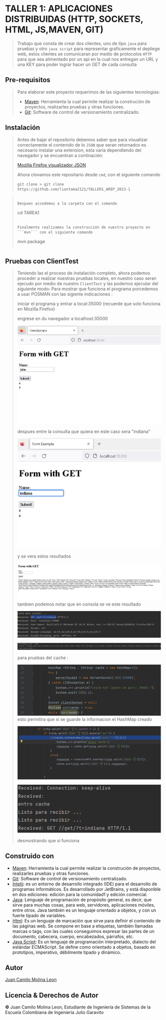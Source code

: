 # TALLER 1: APLICACIONES DISTRIBUIDAS (HTTP, SOCKETS, HTML, JS,MAVEN, GIT)

> Trabajo que consta de crear dos clientes, uno de tipo ```java``` para pruebas y otro ```java script``` para representar graficamente el depliege web, estos clientes se comunicaran por medio de protocolos ```HTTP``` 
> para que sea alimentado por un api en la cual nos entregan un URL y una KEY para poder lograr hacer un GET de cada consulta

## Pre-requisitos

> Para  elaborar este proyecto requerimos de las siguientes tecnologias:
> * [Maven](https://es.wikipedia.org/wiki/Maven): Herramienta la cual permite realizar la construción de proyectos, realizarles pruebas y otras funciones.
> * [Git](https://es.wikipedia.org/wiki/Git): Software de control de versionamiento centralizado.
> 

## Instalación
>
> Antes de bajar el repositorio debemos saber que para visualizar correctamente el contenido de lo ```JSON``` que seran retornados es necesario instalar una extension, esta varia dependiendo del navegador y se encuentran a continación:
>
>  [Mozilla Firefox visualizador JSON](https://addons.mozilla.org/es/firefox/addon/json-lite/)
> 
> Ahora clonamos este repositario desde ```cmd```, con el siguiente comando
>
> ```
> git clone > git clone https://github.com/liontama2121/TALLER1_AREP_2023-1

> ```
> 
> Despues accedemos a la carpeta con el comando
> 
> ```
> cd TAREA1
> ```
> 
> Finalmente realizamos la construcción de nuestro proyecto en ```mvn``` con el siguiente comando
> ```
> mvn package
> ```

## Pruebas con ClientTest
> 
> Teniendo las el proceso de instalación completo, ahora podemos proceder a realizar nuestras pruebas locales, en nuestro caso seran ejecudo por medio de nuestro ```ClientTest``` y las podemos ejecutar del siguiente modo:
> Para mostrar que funciona el programa porcedemos a usar POSMAN con las sigiente indicaciones :
> 
> iniciar el programa y entrar  a local:35000 (recuerde que solo funciona en Mozilla Firefox)
> 
> engrese en du navegador a localhost:35000
> 
> ![img.png](img.png)
> 
> despues entre la consulta que quiera  en este caso sera "indiana"
> 
> ![img_1.png](img_1.png)
> 
> y se vera estos resultados 
> 
> ![img_2.png](img_2.png)
>  tambien podemos notar que en consola se ve este resultado 
> 
> ![img_3.png](img_3.png)
> 
> ![img_4.png](img_4.png) 
> 
> para pruebas del cache : 
> 
> 
>![img_5.png](img_5.png)
> esto permitira que si se guarde la informacion el HashMap creado
>
> ![img_6.png](img_6.png)
> 
> ![img_7.png](img_7.png) 
> 
> desmostrando que si funciona
> 
> 
>
> 
> 
> 
## Construido con

* [Maven](https://es.wikipedia.org/wiki/Maven): Herramienta la cual permite realizar la construción de proyectos, realizarles pruebas y otras funciones.
* [Git](https://es.wikipedia.org/wiki/Git): Software de control de versionamiento centralizado.
* [Intelij](https://es.wikipedia.org/wiki/IntelliJ_IDEA): es un entorno de desarrollo integrado (IDE) para el desarrollo de programas informáticos. Es desarrollado por JetBrains, y está disponible en dos ediciones: edición para la comunidad1 y edición comercial.
* [Java](https://www.oracle.com/java/): Lenguaje de programación de propósito general, es decir, que sirve para muchas cosas, para web, servidores, aplicaciones móviles, entre otros. Java también es un lenguaje orientado a objetos, y con un fuerte tipado de variables.
* [Html](https://desarrolloweb.com/home/html): Es un lenguaje de marcación que sirve para definir el contenido de las páginas web. Se compone en base a etiquetas, también llamadas marcas o tags, con las cuales conseguimos expresar las partes de un documento, cabecera, cuerpo, encabezados, párrafos, etc.
* [Java Script](https://es.wikipedia.org/wiki/JavaScript): Es un lenguaje de programación interpretado, dialecto del estándar ECMAScript. Se define como orientado a objetos, basado en prototipos, imperativo, débilmente tipado y dinámico.

## Autor
[Juan Camilo Molina Leon ](https://github.com/liontama2121)

## Licencia & Derechos de Autor
**©** Juan Camilo Molina Leon, Estudiante de Ingeniería de Sistemas de la Escuela Colombiana de Ingeniería Julio Garavito


